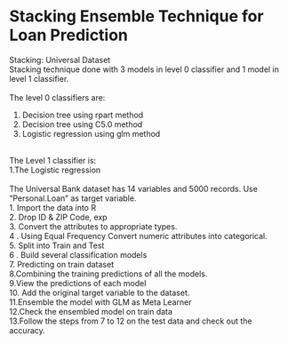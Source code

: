 # Stacking Ensemble Technique  for Loan Prediction



Stacking: Universal Dataset<br/>
Stacking technique done with 3 models in level 0 classifier and 1 model in level 1 classifier.<br/>
<br/>
The level 0 classifiers are:<br/>
1. Decision tree using rpart method<br/>
2. Decision tree using C5.0 method<br/>
3. Logistic regression using glm method<br/>
<br/>
The Level 1  classifier is:<br/>
1.The Logistic regression<br/>
<br/>
The Universal Bank dataset has 14 variables and 5000 records. Use “Personal.Loan” as target variable.<br/>
1. Import the data into R<br/>
2. Drop ID & ZIP Code, exp<br/>
3. Convert the attributes to appropriate types.<br/>
4 . Using Equal Frequency Convert numeric attributes into categorical.<br/>
5. Split into Train and Test<br/>
6 . Build several classification models<br/>
7. Predicting on train dataset<br/>
8.Combining the training predictions of all the models.<br/>
9.View the predictions of each model<br/>
10. Add the original target variable to the dataset.<br/>
11.Ensemble the model with GLM as Meta Learner<br/>
12.Check the ensembled model on train data<br/>
13.Follow the steps from 7 to 12 on the test data and check out the accuracy.<br/>
